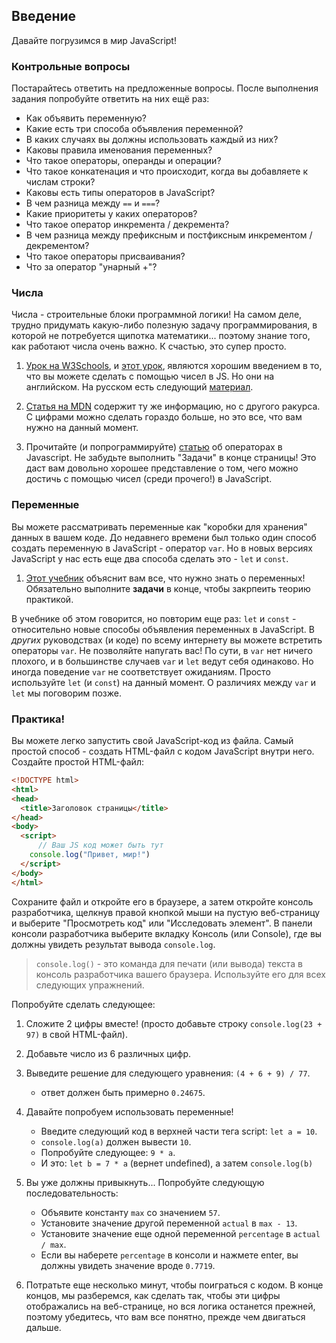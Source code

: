 ## Введение

Давайте погрузимся в мир JavaScript!

### Контрольные вопросы

Постарайтесь ответить на предложенные вопросы. После выполнения задания попробуйте ответить на них ещё раз:

- Как объявить переменную?
- Какие есть три способа объявления переменной?
- В каких случаях вы должны использовать каждый из них?
- Каковы правила именования переменных?
- Что такое операторы, операнды и операции?
- Что такое конкатенация и что происходит, когда вы добавляете к числам строки?
- Каковы есть типы операторов в JavaScript?
- В чем разница между `==` и `===`?
- Какие приоритеты у каких операторов?
- Что такое оператор инкремента / декремента?
- В чем разница между префиксным и постфиксным инкрементом / декрементом?
- Что такое операторы присваивания?
- Что за оператор "унарный +"?

### Числа

Числа - строительные блоки программной логики! На самом деле, трудно придумать какую-либо полезную задачу программирования, в которой не потребуется щипотка математики... поэтому знание того, как работают числа очень важно. К счастью, это супер просто.

1. [Урок на W3Schools](https://www.w3schools.com/js/js_numbers.asp), и [этот урок](https://www.w3schools.com/js/js_arithmetic.asp), являются хорошим введением в то, что вы можете сделать с помощью чисел в JS. Но они на английском. На русском есть следующий [материал](https://learn.javascript.ru/number).

2. [Статья на MDN](https://developer.mozilla.org/ru/docs/Learn/JavaScript/%D0%9F%D0%B5%D1%80%D0%B2%D1%8B%D0%B5_%D1%88%D0%B0%D0%B3%D0%B8/Math) содержит ту же информацию, но с другого ракурса. С цифрами можно сделать гораздо больше, но это все, что вам нужно на данный момент.

3. Прочитайте (и попрограммируйте) [статью](https://learn.javascript.ru/operators) об операторах в Javascript. Не забудьте выполнить "Задачи" в конце страницы! Это даст вам довольно хорошее представление о том, чего можно достичь с помощью чисел (среди прочего!) в JavaScript.

### Переменные

Вы можете рассматривать переменные как "коробки для хранения" данных в вашем коде. До недавнего времени был только один способ создать переменную в JavaScript - оператор `var`. Но в новых версиях JavaScript у нас есть еще два способа сделать это - `let` и `const`.

1. [Этот учебник](https://learn.javascript.ru/variables) объяснит вам все, что нужно знать о переменных! Обязательно выполните **задачи** в конце, чтобы закрпеить теорию практикой.

В учебнике об этом говорится, но повторим еще раз: `let` и `const` - относительно новые способы объявления переменных в JavaScript. В _других_ руководствах (и коде) по всему интернету вы можете встретить операторы `var`. Не позволяйте напугать вас! По сути, в `var` нет ничего плохого, и в большинстве случаев `var` и `let` ведут себя одинаково. Но иногда поведение `var` не соответствует ожиданиям. Просто используйте `let` (и `const`) на данный момент. О различиях между `var` и `let` мы поговорим позже.

### Практика!

Вы можете легко запустить свой JavaScript-код из файла. Самый простой способ - создать HTML-файл с кодом JavaScript внутри него. Создайте простой HTML-файл:

```HTML
<!DOCTYPE html>
<html>
<head>
  <title>Заголовок страницы</title>
</head>
<body>
  <script>
 	  // Ваш JS код может быть тут
    console.log("Привет, мир!")
  </script>
</body>
</html>
```

Сохраните файл и откройте его в браузере, а затем откройте консоль разработчика, щелкнув правой кнопкой мыши на пустую веб-страницу и выберите "Просмотреть код" или "Исследовать элемент". В панели консоли разработчика выберите вкладку Консоль (или Console), где вы должны увидеть результат вывода `console.log`.

> `console.log()` - это команда для печати (или вывода) текста в консоль разработчика вашего браузера. Используйте его для всех следующих упражнений.

Попробуйте сделать следующее:

1. Сложите 2 цифры вместе! (просто добавьте строку `console.log(23 + 97)` в свой HTML-файл).

2. Добавьте число из 6 различных цифр.

3. Выведите решение для следующего уравнения: `(4 + 6 + 9) / 77`.

   - ответ должен быть примерно `0.24675`.

4. Давайте попробуем использовать переменные!

   - Введите следующий код в верхней части тега script: `let a = 10`.
   - `console.log(a)` должен вывести `10`.
   - Попробуйте следующее: `9 * a`.
   - И это: `let b = 7 * a` (вернет undefined), а затем `console.log(b)`

5. Вы уже должны привыкнуть... Попробуйте следующую последовательность:

   - Объявите константу `max` со значением `57`.
   - Установите значение другой переменной `actual` в `max - 13`.
   - Установите значение еще одной переменной `percentage` в `actual / max`.
   - Если вы наберете `percentage` в консоли и нажмете enter, вы должны увидеть значение вроде `0.7719`.

6. Потратьте еще несколько минут, чтобы поиграться с кодом. В конце концов, мы разберемся, как сделать так, чтобы эти цифры отображались на веб-странице, но вся логика останется прежней, поэтому убедитесь, что вам все понятно, прежде чем двигаться дальше.
